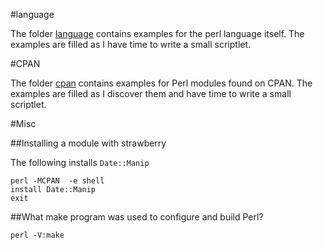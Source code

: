 #language

The folder [language](https://github.com/ReneNyffenegger/development_misc/tree/master/perl/language#readme) contains examples for the perl language itself. The examples are filled as
I have time to write a small scriptlet.

#CPAN

The folder [cpan](https://github.com/ReneNyffenegger/development_misc/tree/master/perl/cpan#readme) contains examples for Perl modules found on CPAN. The examples are filled as 
I discover them and have time to write a small scriptlet.

#Misc

##Installing a module with strawberry

The following installs `Date::Manip`

    perl -MCPAN  -e shell
    install Date::Manip
    exit

##What make program was used to configure and build Perl?

    perl -V:make
